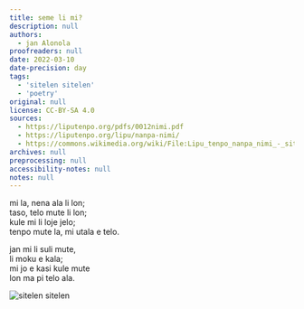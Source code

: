 ```yaml
---
title: seme li mi?
description: null
authors:
  - jan Alonola
proofreaders: null
date: 2022-03-10
date-precision: day
tags:
  - 'sitelen sitelen'
  - 'poetry'
original: null
license: CC-BY-SA 4.0
sources:
  - https://liputenpo.org/pdfs/0012nimi.pdf
  - https://liputenpo.org/lipu/nanpa-nimi/
  - https://commons.wikimedia.org/wiki/File:Lipu_tenpo_nanpa_nimi_-_sitelen_sitelen.png
archives: null
preprocessing: null
accessibility-notes: null
notes: null
---
```


mi la, nena ala li lon;  
taso, telo mute li lon;  
kule mi li loje jelo;  
tenpo mute la, mi utala e telo.

jan mi li suli mute,  
li moku e kala;  
mi jo e kasi kule mute  
lon ma pi telo ala.

![sitelen sitelen](https://upload.wikimedia.org/wikipedia/commons/3/38/Lipu_tenpo_nanpa_nimi_-_sitelen_sitelen.png)